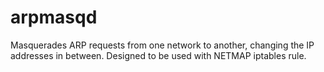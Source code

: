 # arpmasqd

Masquerades ARP requests from one network to another, changing the IP addresses in between. Designed to be used with NETMAP iptables rule.
